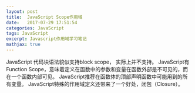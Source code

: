 ```yaml
---
layout: post
title:  JavaScript Scope作用域
date:   2017-07-29 17:51:54
categories: JavaScript
tags: JavaScript
excerpt: Javascript作用域学习笔记
mathjax: true
---
```

JavaScript 代码块语法貌似支持block scope， 实际上并不支持。
JavaScript有Function Scope，意味着定义在函数中的参数和变量在函数外部是不可见的，而在一个函数内部可见。
JavaScript推荐在函数体的顶部声明函数中可能用到的所有变量。
JavaScript特殊的作用域定义还带来了一个好处，闭包（Closure）。


